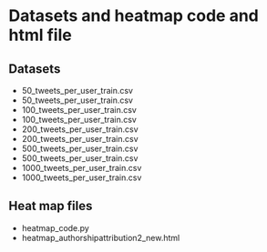 # Datasets and heatmap code and html file

## Datasets
* 50_tweets_per_user_train.csv
* 50_tweets_per_user_train.csv
* 100_tweets_per_user_train.csv
* 100_tweets_per_user_train.csv
* 200_tweets_per_user_train.csv
* 200_tweets_per_user_train.csv
* 500_tweets_per_user_train.csv
* 500_tweets_per_user_train.csv
* 1000_tweets_per_user_train.csv
* 1000_tweets_per_user_train.csv

## Heat map files
* heatmap_code.py
* heatmap_authorshipattribution2_new.html